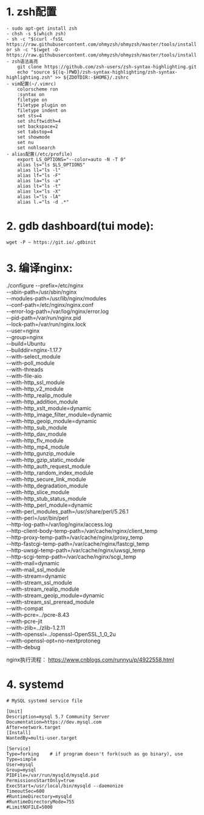 
# 1. zsh配置
    - sudo apt-get install zsh
    - chsh -s $(which zsh)
    - sh -c "$(curl -fsSL https://raw.githubusercontent.com/ohmyzsh/ohmyzsh/master/tools/install.sh)"
    or sh -c "$(wget -O- https://raw.githubusercontent.com/ohmyzsh/ohmyzsh/master/tools/install.sh)"
    - zsh语法高亮
        git clone https://github.com/zsh-users/zsh-syntax-highlighting.git
        echo "source ${(q-)PWD}/zsh-syntax-highlighting/zsh-syntax-highlighting.zsh" >> ${ZDOTDIR:-$HOME}/.zshrc
    - vim配置(~/.vimrc)
        colorscheme ron
        :syntax on
        filetype on
        filetype plugin on
        filetype indent on
        set sts=4
        set shiftwidth=4
        set backspace=2
        set tabstop=4
        set showmode
        set nu
        set nohlsearch
    - alias配置(/etc/profile)
        export LS_OPTIONS="--color=auto -N -T 0"
        alias ls="ls $LS_OPTIONS"
        alias ll="ls -l"
        alias lf="ls -F"
        alias la="ls -a"
        alias lt="ls -t"
        alias lx="ls -X"
        alias l="ls -lA"
        alias l.="ls -d .*"

# 2. gdb dashboard(tui mode): 
    wget -P ~ https://git.io/.gdbinit


# 3. 编译nginx:

./configure --prefix=/etc/nginx \
            --sbin-path=/usr/sbin/nginx \
            --modules-path=/usr/lib/nginx/modules \
            --conf-path=/etc/nginx/nginx.conf \
            --error-log-path=/var/log/nginx/error.log \
            --pid-path=/var/run/nginx.pid \
            --lock-path=/var/run/nginx.lock \
            --user=nginx \
            --group=nginx \
            --build=Ubuntu \
            --builddir=nginx-1.17.7 \
            --with-select_module \
            --with-poll_module \
            --with-threads \
            --with-file-aio \
            --with-http_ssl_module \
            --with-http_v2_module \
            --with-http_realip_module \
            --with-http_addition_module \
            --with-http_xslt_module=dynamic \
            --with-http_image_filter_module=dynamic \
            --with-http_geoip_module=dynamic \
            --with-http_sub_module \
            --with-http_dav_module \
            --with-http_flv_module \
            --with-http_mp4_module \
            --with-http_gunzip_module \
            --with-http_gzip_static_module \
            --with-http_auth_request_module \
            --with-http_random_index_module \
            --with-http_secure_link_module \
            --with-http_degradation_module \
            --with-http_slice_module \
            --with-http_stub_status_module \
            --with-http_perl_module=dynamic \
            --with-perl_modules_path=/usr/share/perl/5.26.1 \
            --with-perl=/usr/bin/perl \
            --http-log-path=/var/log/nginx/access.log \
            --http-client-body-temp-path=/var/cache/nginx/client_temp \
            --http-proxy-temp-path=/var/cache/nginx/proxy_temp \
            --http-fastcgi-temp-path=/var/cache/nginx/fastcgi_temp \
            --http-uwsgi-temp-path=/var/cache/nginx/uwsgi_temp \
            --http-scgi-temp-path=/var/cache/nginx/scgi_temp \
            --with-mail=dynamic \
            --with-mail_ssl_module \
            --with-stream=dynamic \
            --with-stream_ssl_module \
            --with-stream_realip_module \
            --with-stream_geoip_module=dynamic \
            --with-stream_ssl_preread_module \
            --with-compat \
            --with-pcre=../pcre-8.43 \
            --with-pcre-jit \
            --with-zlib=../zlib-1.2.11 \
            --with-openssl=../openssl-OpenSSL_1_0_2u \
            --with-openssl-opt=no-nextprotoneg \
            --with-debug


 nginx执行流程：
    https://www.cnblogs.com/runnyu/p/4922558.html
    

# 4. systemd 

```/etc/systemd/system/mysqld.service
# MySQL systemd service file

[Unit]
Description=mysql 5.7 Community Server
Documentation=https://dev.mysql.com
After=network.target
[Install]
WantedBy=multi-user.target

[Service]
Type=forking    # if program doesn't fork(such as go binary), use Type=simple
User=mysql
Group=mysql
PIDFile=/var/run/mysqld/mysqld.pid
PermissionsStartOnly=true
ExecStart=/usr/local/bin/mysqld --daemonize
TimeoutSec=600
#RuntimeDirectory=mysqld
#RuntimeDirectoryMode=755
#LimitNOFILE=5000
```










